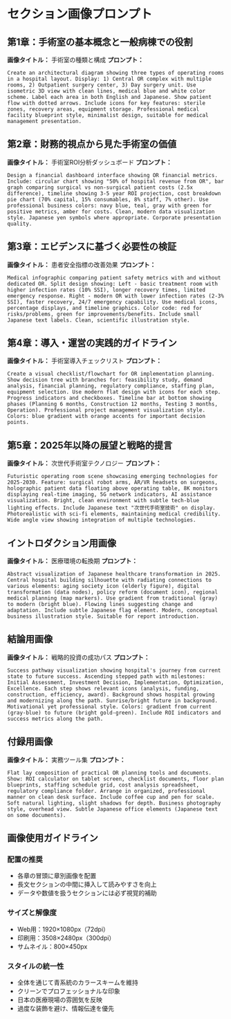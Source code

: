# セクション画像プロンプト

## 第1章：手術室の基本概念と一般病棟での役割

**画像タイトル：** 手術室の種類と構成
**プロンプト：**
```
Create an architectural diagram showing three types of operating rooms in a hospital layout. Display: 1) Central OR complex with multiple rooms, 2) Outpatient surgery center, 3) Day surgery unit. Use isometric 3D view with clean lines, medical blue and white color scheme. Label each area in both English and Japanese. Show patient flow with dotted arrows. Include icons for key features: sterile zones, recovery areas, equipment storage. Professional medical facility blueprint style, minimalist design, suitable for medical management presentation.
```

## 第2章：財務的視点から見た手術室の価値

**画像タイトル：** 手術室ROI分析ダッシュボード
**プロンプト：**
```
Design a financial dashboard interface showing OR financial metrics. Include: circular chart showing "50% of hospital revenue from OR", bar graph comparing surgical vs non-surgical patient costs (2.5x difference), timeline showing 3-5 year ROI projection, cost breakdown pie chart (70% capital, 15% consumables, 8% staff, 7% other). Use professional business colors: navy blue, teal, gray with green for positive metrics, amber for costs. Clean, modern data visualization style. Japanese yen symbols where appropriate. Corporate presentation quality.
```

## 第3章：エビデンスに基づく必要性の検証

**画像タイトル：** 患者安全指標の改善効果
**プロンプト：**
```
Medical infographic comparing patient safety metrics with and without dedicated OR. Split design showing: Left - basic treatment room with higher infection rates (10% SSI), longer recovery times, limited emergency response. Right - modern OR with lower infection rates (2-3% SSI), faster recovery, 24/7 emergency capability. Use medical icons, percentage displays, and timeline graphics. Color code: red for risks/problems, green for improvements/benefits. Include small Japanese text labels. Clean, scientific illustration style.
```

## 第4章：導入・運営の実践的ガイドライン

**画像タイトル：** 手術室導入チェックリスト
**プロンプト：**
```
Create a visual checklist/flowchart for OR implementation planning. Show decision tree with branches for: feasibility study, demand analysis, financial planning, regulatory compliance, staffing plan, equipment selection. Use modern flat design with icons for each step. Progress indicators and checkboxes. Timeline bar at bottom showing phases (Planning 6 months, Construction 12 months, Testing 3 months, Operation). Professional project management visualization style. Colors: blue gradient with orange accents for important decision points.
```

## 第5章：2025年以降の展望と戦略的提言

**画像タイトル：** 次世代手術室テクノロジー
**プロンプト：**
```
Futuristic operating room scene showcasing emerging technologies for 2025-2030. Feature: surgical robot arms, AR/VR headsets on surgeons, holographic patient data floating above operating table, 8K monitors displaying real-time imaging, 5G network indicators, AI assistance visualization. Bright, clean environment with subtle tech-blue lighting effects. Include Japanese text "次世代手術室技術" on display. Photorealistic with sci-fi elements, maintaining medical credibility. Wide angle view showing integration of multiple technologies.
```

## イントロダクション用画像

**画像タイトル：** 医療環境の転換期
**プロンプト：**
```
Abstract visualization of Japanese healthcare transformation in 2025. Central hospital building silhouette with radiating connections to various elements: aging society icon (elderly figure), digital transformation (data nodes), policy reform (document icon), regional medical planning (map markers). Use gradient from traditional (gray) to modern (bright blue). Flowing lines suggesting change and adaptation. Include subtle Japanese flag element. Modern, conceptual business illustration style. Suitable for report introduction.
```

## 結論用画像

**画像タイトル：** 戦略的投資の成功パス
**プロンプト：**
```
Success pathway visualization showing hospital's journey from current state to future success. Ascending stepped path with milestones: Initial Assessment, Investment Decision, Implementation, Optimization, Excellence. Each step shows relevant icons (analysis, funding, construction, efficiency, award). Background shows hospital growing and modernizing along the path. Sunrise/bright future in background. Motivational yet professional style. Colors: gradient from current (gray-blue) to future (bright gold-green). Include ROI indicators and success metrics along the path.
```

## 付録用画像

**画像タイトル：** 実務ツール集
**プロンプト：**
```
Flat lay composition of practical OR planning tools and documents. Show: ROI calculator on tablet screen, checklist documents, floor plan blueprints, staffing schedule grid, cost analysis spreadsheet, regulatory compliance folder. Arrange in organized, professional manner on clean desk surface. Include coffee cup and pen for scale. Soft natural lighting, slight shadows for depth. Business photography style, overhead view. Subtle Japanese office elements (Japanese text on some documents).
```

## 画像使用ガイドライン

### 配置の推奨
- 各章の冒頭に章別画像を配置
- 長文セクションの中間に挿入して読みやすさを向上
- データや数値を扱うセクションには必ず視覚的補助

### サイズと解像度
- Web用：1920×1080px（72dpi）
- 印刷用：3508×2480px（300dpi）
- サムネイル：800×450px

### スタイルの統一性
- 全体を通じて青系統のカラースキームを維持
- クリーンでプロフェッショナルな印象
- 日本の医療現場の雰囲気を反映
- 過度な装飾を避け、情報伝達を優先